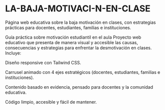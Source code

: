 # LA-BAJA-MOTIVACI-N-EN-CLASE
Página web educativa sobre la baja motivación en clases, con estrategias prácticas para docentes, estudiantes, familias e instituciones.

Guía práctica sobre motivación estudiantil en el aula
Proyecto web educativo que presenta de manera visual y accesible las causas, consecuencias y estrategias para enfrentar la desmotivación en clases.
Incluye:

Diseño responsive con Tailwind CSS.

Carrusel animado con 4 ejes estratégicos (docentes, estudiantes, familias e instituciones).

Contenido basado en evidencia, pensado para docentes y la comunidad educativa.

Código limpio, accesible y fácil de mantener.
